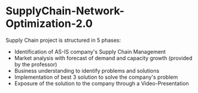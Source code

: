 # SupplyChain-Network-Optimization-2.0

Supply Chain project is structured in 5 phases:

- Identification of AS-IS company's Supply Chain Management
- Market analysis with forecast of demand and capacity growth (provided by the professor)
- Business understanding to identify problems and solutions
- Implementation of best 3 solution to solve the company's problem
- Exposure of the solution to the company through a Video-Presentation
